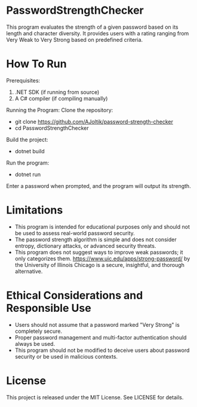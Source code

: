 # PasswordStrengthChecker
This program evaluates the strength of a given password based on its length and character diversity. 
It provides users with a rating ranging from Very Weak to Very Strong based on predefined criteria.

# How To Run
Prerequisites: 
  1. .NET SDK (if running from source)
  2. A C# compiler (if compiling manually)

Running the Program:
Clone the repository: 
- git clone https://github.com/AJoltik/password-strength-checker
- cd PasswordStrengthChecker

Build the project:
- dotnet build

Run the program:
- dotnet run

Enter a password when prompted, and the program will output its strength.

# Limitations
- This program is intended for educational purposes only and should not be used to assess real-world password security.
- The password strength algorithm is simple and does not consider entropy, dictionary attacks, or advanced security threats.
- This program does not suggest ways to improve weak passwords; it only categorizes them.
https://www.uic.edu/apps/strong-password/ by the University of Illinois Chicago is a secure, insightful, and thorough alternative.

# Ethical Considerations and Responsible Use
- Users should not assume that a password marked "Very Strong" is completely secure. 
- Proper password management and multi-factor authentication should always be used.
- This program should not be modified to deceive users about password security or be used in malicious contexts.

# License
This project is released under the MIT License. See LICENSE for details.
